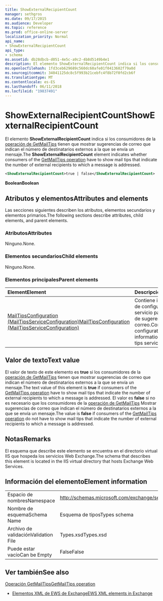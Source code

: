 ```yaml
---
title: ShowExternalRecipientCount
manager: sethgros
ms.date: 09/17/2015
ms.audience: Developer
ms.topic: reference
ms.prod: office-online-server
localization_priority: Normal
api_name:
- ShowExternalRecipientCount
api_type:
- schema
ms.assetid: db28dbcb-d051-4e5c-a9c2-4b8d5149b4e1
description: El elemento ShowExternalRecipientCount indica si los consumidores de la operación de GetMailTips tienen que mostrar sugerencias de correo que indican el número de destinatarios externos a la que se envía un mensaje.
ms.openlocfilehash: 1fd3ceb629689c560dc60afe01f0413602f79a0d
ms.sourcegitcommit: 34041125dc8c5f993b21cebfc4f8b72f0fd2cb6f
ms.translationtype: MT
ms.contentlocale: es-ES
ms.lasthandoff: 06/11/2018
ms.locfileid: "19837491"
---
```

# <a name="showexternalrecipientcount"></a><span data-ttu-id="ae946-103">ShowExternalRecipientCount</span><span class="sxs-lookup"><span data-stu-id="ae946-103">ShowExternalRecipientCount</span></span>

<span data-ttu-id="ae946-104">El elemento **ShowExternalRecipientCount** indica si los consumidores de la [operación de GetMailTips](getmailtips-operation.md) tienen que mostrar sugerencias de correo que indican el número de destinatarios externos a la que se envía un mensaje.</span><span class="sxs-lookup"><span data-stu-id="ae946-104">The **ShowExternalRecipientCount** element indicates whether consumers of the [GetMailTips operation](getmailtips-operation.md) have to show mail tips that indicate the number of external recipients to which a message is addressed.</span></span> 
  
```XML
<ShowExternalRecipientCount>true | false</ShowExternalRecipientCount>
```

 <span data-ttu-id="ae946-105">**Boolean**</span><span class="sxs-lookup"><span data-stu-id="ae946-105">**Boolean**</span></span>
## <a name="attributes-and-elements"></a><span data-ttu-id="ae946-106">Atributos y elementos</span><span class="sxs-lookup"><span data-stu-id="ae946-106">Attributes and elements</span></span>

<span data-ttu-id="ae946-107">Las secciones siguientes describen los atributos, elementos secundarios y elementos primarios.</span><span class="sxs-lookup"><span data-stu-id="ae946-107">The following sections describe attributes, child elements, and parent elements.</span></span>
  
### <a name="attributes"></a><span data-ttu-id="ae946-108">Atributos</span><span class="sxs-lookup"><span data-stu-id="ae946-108">Attributes</span></span>

<span data-ttu-id="ae946-109">Ninguno.</span><span class="sxs-lookup"><span data-stu-id="ae946-109">None.</span></span>
  
### <a name="child-elements"></a><span data-ttu-id="ae946-110">Elementos secundarios</span><span class="sxs-lookup"><span data-stu-id="ae946-110">Child elements</span></span>

<span data-ttu-id="ae946-111">Ninguno.</span><span class="sxs-lookup"><span data-stu-id="ae946-111">None.</span></span>
  
### <a name="parent-elements"></a><span data-ttu-id="ae946-112">Elementos principales</span><span class="sxs-lookup"><span data-stu-id="ae946-112">Parent elements</span></span>

|<span data-ttu-id="ae946-113">**Element**</span><span class="sxs-lookup"><span data-stu-id="ae946-113">**Element**</span></span>|<span data-ttu-id="ae946-114">**Descripción**</span><span class="sxs-lookup"><span data-stu-id="ae946-114">**Description**</span></span>|
|:-----|:-----|
|[<span data-ttu-id="ae946-115">MailTipsConfiguration (MailTipsServiceConfiguration)</span><span class="sxs-lookup"><span data-stu-id="ae946-115">MailTipsConfiguration (MailTipsServiceConfiguration)</span></span>](mailtipsconfiguration-mailtipsserviceconfiguration.md) <br/> |<span data-ttu-id="ae946-116">Contiene información de configuración de servicio para el servicio de sugerencias de correo.</span><span class="sxs-lookup"><span data-stu-id="ae946-116">Contains service configuration information for the mail tips service.</span></span>  <br/> |
   
## <a name="text-value"></a><span data-ttu-id="ae946-117">Valor de texto</span><span class="sxs-lookup"><span data-stu-id="ae946-117">Text value</span></span>

<span data-ttu-id="ae946-118">El valor de texto de este elemento es **true** si los consumidores de la [operación de GetMailTips](getmailtips-operation.md) tienen que mostrar sugerencias de correo que indican el número de destinatarios externos a la que se envía un mensaje.</span><span class="sxs-lookup"><span data-stu-id="ae946-118">The text value of this element is **true** if consumers of the [GetMailTips operation](getmailtips-operation.md) have to show mail tips that indicate the number of external recipients to which a message is addressed.</span></span> <span data-ttu-id="ae946-119">El valor es **false** si no es necesario que los consumidores de la [operación de GetMailTips](getmailtips-operation.md) Mostrar sugerencias de correo que indican el número de destinatarios externos a la que se envía un mensaje.</span><span class="sxs-lookup"><span data-stu-id="ae946-119">The value is **false** if consumers of the [GetMailTips operation](getmailtips-operation.md) do not have to show mail tips that indicate the number of external recipients to which a message is addressed.</span></span> 
  
## <a name="remarks"></a><span data-ttu-id="ae946-120">Notas</span><span class="sxs-lookup"><span data-stu-id="ae946-120">Remarks</span></span>

<span data-ttu-id="ae946-121">El esquema que describe este elemento se encuentra en el directorio virtual IIS que hospeda los servicios Web Exchange.</span><span class="sxs-lookup"><span data-stu-id="ae946-121">The schema that describes this element is located in the IIS virtual directory that hosts Exchange Web Services.</span></span>
  
## <a name="element-information"></a><span data-ttu-id="ae946-122">Información del elemento</span><span class="sxs-lookup"><span data-stu-id="ae946-122">Element information</span></span>

|||
|:-----|:-----|
|<span data-ttu-id="ae946-123">Espacio de nombres</span><span class="sxs-lookup"><span data-stu-id="ae946-123">Namespace</span></span>  <br/> |http://schemas.microsoft.com/exchange/services/2006/types  <br/> |
|<span data-ttu-id="ae946-124">Nombre de esquema</span><span class="sxs-lookup"><span data-stu-id="ae946-124">Schema Name</span></span>  <br/> |<span data-ttu-id="ae946-125">Esquema de tipos</span><span class="sxs-lookup"><span data-stu-id="ae946-125">Types schema</span></span>  <br/> |
|<span data-ttu-id="ae946-126">Archivo de validación</span><span class="sxs-lookup"><span data-stu-id="ae946-126">Validation File</span></span>  <br/> |<span data-ttu-id="ae946-127">Types.xsd</span><span class="sxs-lookup"><span data-stu-id="ae946-127">Types.xsd</span></span>  <br/> |
|<span data-ttu-id="ae946-128">Puede estar vacío</span><span class="sxs-lookup"><span data-stu-id="ae946-128">Can be Empty</span></span>  <br/> |<span data-ttu-id="ae946-129">False</span><span class="sxs-lookup"><span data-stu-id="ae946-129">False</span></span>  <br/> |
   
## <a name="see-also"></a><span data-ttu-id="ae946-130">Ver también</span><span class="sxs-lookup"><span data-stu-id="ae946-130">See also</span></span>



[<span data-ttu-id="ae946-131">Operación GetMailTips</span><span class="sxs-lookup"><span data-stu-id="ae946-131">GetMailTips operation</span></span>](getmailtips-operation.md)


- [<span data-ttu-id="ae946-132">Elementos XML de EWS de Exchange</span><span class="sxs-lookup"><span data-stu-id="ae946-132">EWS XML elements in Exchange</span></span>](ews-xml-elements-in-exchange.md)


